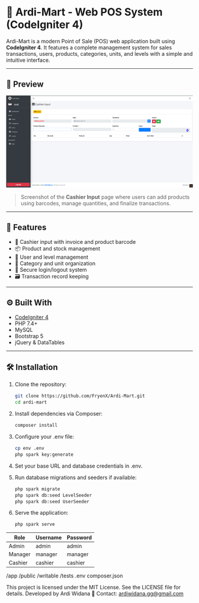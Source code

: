 # 🛒 Ardi-Mart - Web POS System (CodeIgniter 4)

Ardi-Mart is a modern Point of Sale (POS) web application built using **CodeIgniter 4**. It features a complete management system for sales transactions, users, products, categories, units, and levels with a simple and intuitive interface.

---

## 📸 Preview

![Cashier Input Page](public/assets/upload/preview/Preview-input.png)

> Screenshot of the **Cashier Input** page where users can add products using barcodes, manage quantities, and finalize transactions.

---

## 🚀 Features

- 🧾 Cashier input with invoice and product barcode
- 📦 Product and stock management
- 🧍 User and level management
- 📂 Category and unit organization
- 🔐 Secure login/logout system
- 🗃️ Transaction record keeping

---

## ⚙️ Built With

- [CodeIgniter 4](https://codeigniter.com/)
- PHP 7.4+
- MySQL
- Bootstrap 5
- jQuery & DataTables

---

## 🛠️ Installation

1. Clone the repository:
   ```bash
   git clone https://github.com/FryenX/Ardi-Mart.git
   cd ardi-mart
2. Install dependencies via Composer:
    ```bash
    composer install

3. Configure your .env file:
    ```bash
    cp env .env
    php spark key:generate

4. Set your base URL and database credentials in .env.
   
6. Run database migrations and seeders if available:
    ```bash
    php spark migrate
    php spark db:seed LevelSeeder
    php spark db:seed UserSeeder

7. Serve the application:
    ```bash
    php spark serve

| Role    | Username | Password |
| ------- | -------- | -------- |
| Admin   | admin    | admin    |
| Manager | manager  | manager  |
| Cashier | cashier  | cashier  |

/app
/public
/writable
/tests
.env
composer.json

This project is licensed under the MIT License. See the LICENSE file for details.
Developed by Ardi Widana
📧 Contact: ardiwidana.gg@gmail.com
